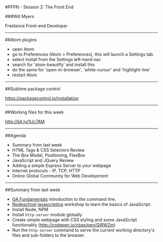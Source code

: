 #PFPN - Session 2: The Front End

###Will Myers

Freelance Front-end Developer

---

##Atom plugins
* open Atom
* go to Preferences (Atom > Preferences), this will launch a Settings tab.
* select Install from the Settings left-hand nav
* search for 'atom-beautify' and install this
* do the same for 'open-in-browser',  'white-cursor' and 'highlight-line'
* restart Atom

---

##Sublime package control

<https://packagecontrol.io/installation>

---

##Working files for this week

<http://bit.ly/1lJc7AM>

---

##Agenda

*	Summary from last week
*	HTML Tags & CSS Selectors Review
*	The Box Model, Positioning, FlexBox
*	JavaScript and JQuery Review
* Adding a simple Express Server to your webpage
* Internet protocols - IP, TCP, HTTP
*	Online Global Community for Web Development

---

##Summary from last week

- [GA Fundamentals](http://fundamentals.generalassemb.ly/) introduction to the command line.
- [Nodeschool](http://nodeschool.io/) [javascripting](https://www.github.com/sethvincent/javascripting) workshop to learn the basics of JavaScript.
- Install Node, NPM
- Install `http-server` module globally
- Create simple webpage with CSS styling and some JavaScript functionality (<http://codepen.io/cbas/pen/QjRWZm>)
- Run the `http-server` command to serve the current working directory's files and sub-folders to the browser.
